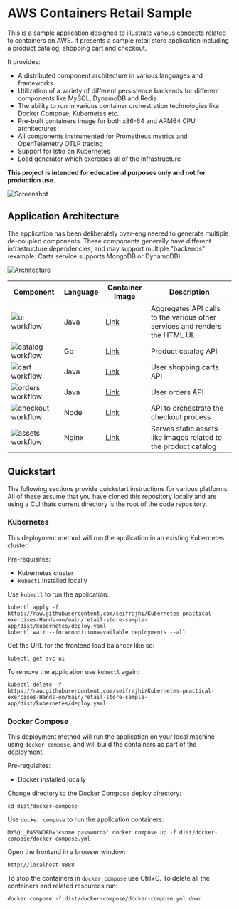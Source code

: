 # AWS Containers Retail Sample

This is a sample application designed to illustrate various concepts related to containers on AWS. It presents a sample retail store application including a product catalog, shopping cart and checkout.

It provides:
- A distributed component architecture in various languages and frameworks
- Utilization of a variety of different persistence backends for different components like MySQL, DynamoDB and Redis
- The ability to run in various container orchestration technologies like Docker Compose, Kubernetes etc.
- Pre-built containers image for both x86-64 and ARM64 CPU architectures
- All components instrumented for Prometheus metrics and OpenTelemetry OTLP tracing
- Support for Istio on Kubernetes
- Load generator which exercises all of the infrastructure

**This project is intended for educational purposes only and not for production use.**

![Screenshot](/docs/images/screenshot.png)

## Application Architecture

The application has been deliberately over-engineered to generate multiple de-coupled components. These components generally have different infrastructure dependencies, and may support multiple "backends" (example: Carts service supports MongoDB or DynamoDB).

![Architecture](/docs/images/architecture.png)

| Component | Language | Container Image     | Description                                                                 |
|-----------|----------|---------------------|-----------------------------------------------------------------------------|
| ![ui workflow](https://github.com/seifrajhi/Kubernetes-practical-exercises-Hands-on/actions/workflows/ci-ui.yml/badge.svg)        | Java     | [Link](https://gallery.ecr.aws/aws-containers/retail-store-sample-ui)       | Aggregates API calls to the various other services and renders the HTML UI. |
| ![catalog workflow](https://github.com/seifrajhi/Kubernetes-practical-exercises-Hands-on/actions/workflows/ci-catalog.yml/badge.svg)   | Go       | [Link](https://gallery.ecr.aws/aws-containers/retail-store-sample-catalog)  | Product catalog API                                                         |
| ![cart workflow](https://github.com/seifrajhi/Kubernetes-practical-exercises-Hands-on/actions/workflows/ci-cart.yml/badge.svg)   | Java     | [Link](https://gallery.ecr.aws/aws-containers/retail-store-sample-cart)     | User shopping carts API                                                     |
| ![orders workflow](https://github.com/seifrajhi/Kubernetes-practical-exercises-Hands-on/actions/workflows/ci-orders.yml/badge.svg)  | Java     | [Link](https://gallery.ecr.aws/aws-containers/retail-store-sample-orders)   | User orders API                                                             |
| ![checkout workflow](https://github.com/seifrajhi/Kubernetes-practical-exercises-Hands-on/actions/workflows/ci-checkout.yml/badge.svg) | Node     | [Link](https://gallery.ecr.aws/aws-containers/retail-store-sample-checkout) | API to orchestrate the checkout process                                     |
| ![assets workflow](https://github.com/seifrajhi/Kubernetes-practical-exercises-Hands-on/actions/workflows/ci-assets.yml/badge.svg)  | Nginx    | [Link](https://gallery.ecr.aws/aws-containers/retail-store-sample-assets)   | Serves static assets like images related to the product catalog             |

## Quickstart

The following sections provide quickstart instructions for various platforms. All of these assume that you have cloned this repository locally and are using a CLI thats current directory is the root of the code repository.

### Kubernetes

This deployment method will run the application in an existing Kubernetes cluster.

Pre-requisites:
- Kubernetes cluster
- `kubectl` installed locally

Use `kubectl` to run the application:

```
kubectl apply -f https://raw.githubusercontent.com/seifrajhi/Kubernetes-practical-exercises-Hands-on/main/retail-store-sample-app/dist/kubernetes/deploy.yaml
kubectl wait --for=condition=available deployments --all
```

Get the URL for the frontend load balancer like so:

```
kubectl get svc ui
```

To remove the application use `kubectl` again:

```
kubectl delete -f https://raw.githubusercontent.com/seifrajhi/Kubernetes-practical-exercises-Hands-on/main/retail-store-sample-app/dist/kubernetes/deploy.yaml
```

### Docker Compose

This deployment method will run the application on your local machine using `docker-compose`, and will build the containers as part of the deployment.

Pre-requisites:
- Docker installed locally

Change directory to the Docker Compose deploy directory:

```
cd dist/docker-compose
```

Use `docker compose` to run the application containers:

```
MYSQL_PASSWORD='<some password>' docker compose up -f dist/docker-compose/docker-compose.yml
```

Open the frontend in a browser window:

```
http://localhost:8888
```

To stop the containers in `docker compose` use Ctrl+C. To delete all the containers and related resources run:

```
docker compose -f dist/docker-compose/docker-compose.yml down
```

